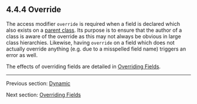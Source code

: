## 4.4.4 Override

The access modifier `override` is required when a field is declared which also exists on a [parent class](2.3.2-Inheritance.md). Its purpose is to ensure that the author of a class is aware of the override as this may not always be obvious in large class hierarchies. Likewise, having `override` on a field which does not actually override anything (e.g. due to a misspelled field name) triggers an error as well.

The effects of overriding fields are detailed in [Overriding Fields](4.5-Overriding_Fields.md).

---

Previous section: [Dynamic](4.4.3-Dynamic.md)

Next section: [Overriding Fields](4.5-Overriding_Fields.md)